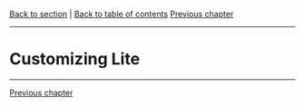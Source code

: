 [Back to section](./README.md) | [Back to table of contents](../README.md)
[Previous chapter](./06_CreateAdventures.md)

---

# Customizing Lite

---

[Previous chapter](./06_CreateAdventures.md)
